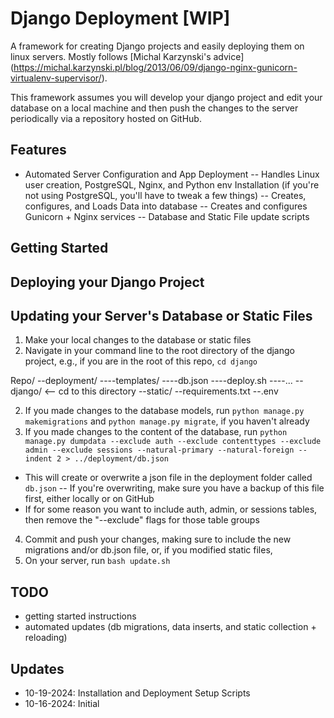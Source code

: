 # Django Deployment [WIP]
A framework for creating Django projects and easily deploying them on linux servers. Mostly follows [Michal Karzynski's advice] (https://michal.karzynski.pl/blog/2013/06/09/django-nginx-gunicorn-virtualenv-supervisor/).

This framework assumes you will develop your django project and edit your database on a local machine and then push the changes to the server periodically via a repository hosted on GitHub. 

## Features
- Automated Server Configuration and App Deployment
-- Handles Linux user creation, PostgreSQL, Nginx, and Python env Installation (if you're not using PostgreSQL, you'll have to tweak a few things)
-- Creates, configures, and Loads Data into database
-- Creates and configures Gunicorn + Nginx services
-- Database and Static File update scripts

## Getting Started 

## Deploying your Django Project

## Updating your Server's Database or Static Files

1. Make your local changes to the database or static files
2. Navigate in your command line to the root directory of the django project, e.g., if you are in the root of this repo, `cd django`

Repo/
--deployment/
----templates/
----db.json
----deploy.sh
----...
--django/ <-- cd to this directory
--static/
--requirements.txt
--.env

2. If you made changes to the database models, run `python manage.py makemigrations` and `python manage.py migrate`, if you haven't already
3. If you made changes to the content of the database, run `python manage.py dumpdata --exclude auth --exclude contenttypes --exclude admin --exclude sessions --natural-primary --natural-foreign --indent 2 > ../deployment/db.json`
- This will create or overwrite a json file in the deployment folder called `db.json`
-- If you're overwriting, make sure you have a backup of this file first, either locally or on GitHub
- If for some reason you want to include auth, admin, or sessions tables, then remove the "--exclude" flags for those table groups
4. Commit and push your changes, making sure to include the new migrations and/or db.json file, or, if you modified static files, 
5. On your server, run `bash update.sh`

## TODO
- getting started instructions
- automated updates (db migrations, data inserts, and static collection + reloading)

## Updates
- 10-19-2024: Installation and Deployment Setup Scripts
- 10-16-2024: Initial
